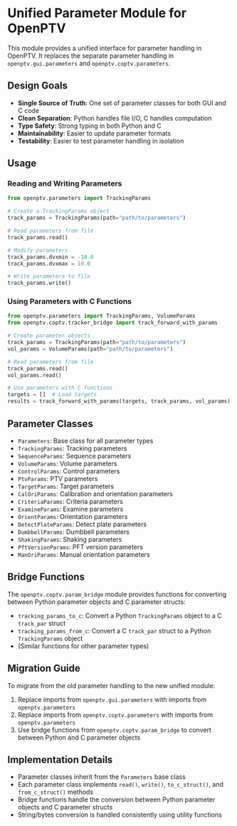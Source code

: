 # Unified Parameter Module for OpenPTV

This module provides a unified interface for parameter handling in OpenPTV. It replaces the separate parameter handling in `openptv.gui.parameters` and `openptv.coptv.parameters`.

## Design Goals

- **Single Source of Truth**: One set of parameter classes for both GUI and C code
- **Clean Separation**: Python handles file I/O, C handles computation
- **Type Safety**: Strong typing in both Python and C
- **Maintainability**: Easier to update parameter formats
- **Testability**: Easier to test parameter handling in isolation

## Usage

### Reading and Writing Parameters

```python
from openptv.parameters import TrackingParams

# Create a TrackingParams object
track_params = TrackingParams(path="path/to/parameters")

# Read parameters from file
track_params.read()

# Modify parameters
track_params.dvxmin = -10.0
track_params.dvxmax = 10.0

# Write parameters to file
track_params.write()
```

### Using Parameters with C Functions

```python
from openptv.parameters import TrackingParams, VolumeParams
from openptv.coptv.tracker_bridge import track_forward_with_params

# Create parameter objects
track_params = TrackingParams(path="path/to/parameters")
vol_params = VolumeParams(path="path/to/parameters")

# Read parameters from file
track_params.read()
vol_params.read()

# Use parameters with C functions
targets = []  # Load targets
results = track_forward_with_params(targets, track_params, vol_params)
```

## Parameter Classes

- `Parameters`: Base class for all parameter types
- `TrackingParams`: Tracking parameters
- `SequenceParams`: Sequence parameters
- `VolumeParams`: Volume parameters
- `ControlParams`: Control parameters
- `PtvParams`: PTV parameters
- `TargetParams`: Target parameters
- `CalOriParams`: Calibration and orientation parameters
- `CriteriaParams`: Criteria parameters
- `ExamineParams`: Examine parameters
- `OrientParams`: Orientation parameters
- `DetectPlateParams`: Detect plate parameters
- `DumbbellParams`: Dumbbell parameters
- `ShakingParams`: Shaking parameters
- `PftVersionParams`: PFT version parameters
- `ManOriParams`: Manual orientation parameters

## Bridge Functions

The `openptv.coptv.param_bridge` module provides functions for converting between Python parameter objects and C parameter structs:

- `tracking_params_to_c`: Convert a Python `TrackingParams` object to a C `track_par` struct
- `tracking_params_from_c`: Convert a C `track_par` struct to a Python `TrackingParams` object
- (Similar functions for other parameter types)

## Migration Guide

To migrate from the old parameter handling to the new unified module:

1. Replace imports from `openptv.gui.parameters` with imports from `openptv.parameters`
2. Replace imports from `openptv.coptv.parameters` with imports from `openptv.parameters`
3. Use bridge functions from `openptv.coptv.param_bridge` to convert between Python and C parameter objects

## Implementation Details

- Parameter classes inherit from the `Parameters` base class
- Each parameter class implements `read()`, `write()`, `to_c_struct()`, and `from_c_struct()` methods
- Bridge functions handle the conversion between Python parameter objects and C parameter structs
- String/bytes conversion is handled consistently using utility functions
